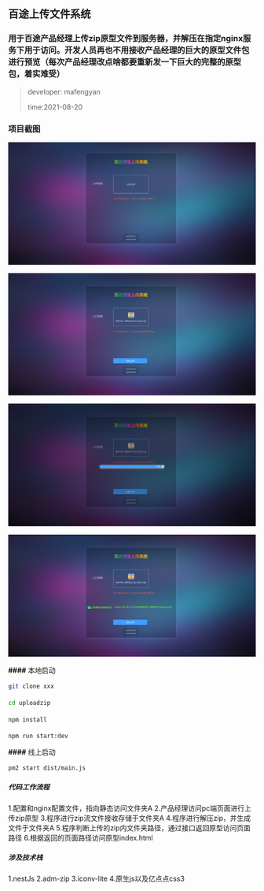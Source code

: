 ## 百途上传文件系统

### 用于百途产品经理上传zip原型文件到服务器，并解压在指定nginx服务下用于访问。开发人员再也不用接收产品经理的巨大的原型文件包进行预览（每次产品经理改点啥都要重新发一下巨大的完整的原型包，着实难受）

> developer: mafengyan
>
> time:2021-08-20

### 项目截图

![正常模式](./markimg/1.png)

![正常模式](./markimg/2.png)

![正常模式](./markimg/3.png)

![正常模式](./markimg/4.png)

**####** 本地启动

```bash
git clone xxx

cd uploadzip

npm install

npm run start:dev
```



**####** 线上启动

```bash
pm2 start dist/main.js
```



##### 代码工作流程

1.配置和nginx配置文件，指向静态访问文件夹A
2.产品经理访问pc端页面进行上传zip原型
3.程序进行zip流文件接收存储于文件夹A
4.程序进行解压zip，并生成文件于文件夹A
5.程序判断上传的zip内文件夹路径，通过接口返回原型访问页面路径
6.根据返回的页面路径访问原型index.html

##### 涉及技术栈
1.nestJs
2.adm-zip
3.iconv-lite
4.原生js以及亿点点css3